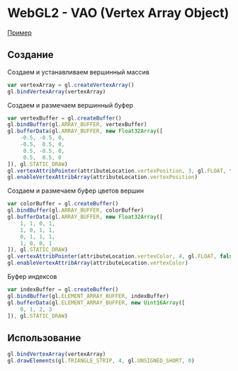 # WebGL2 - VAO (Vertex Array Object)

[Пример](https://mrgobus.github.io/webgl2_experiments/vao/)

## Создание

Создаем и устанавливаем вершинный массив

```javascript
var vertexArray = gl.createVertexArray()
gl.bindVertexArray(vertexArray)
```

Создаем и размечаем вершинный буфер

```javascript
var vertexBuffer = gl.createBuffer()
gl.bindBuffer(gl.ARRAY_BUFFER, vertexBuffer)
gl.bufferData(gl.ARRAY_BUFFER, new Float32Array([
    -0.5, -0.5, 0,
    -0.5,  0.5, 0,
     0.5, -0.5, 0,
     0.5,  0.5, 0
]), gl.STATIC_DRAW)
gl.vertexAttribPointer(attributeLocation.vertexPosition, 3, gl.FLOAT, false, 0, 0)
gl.enableVertexAttribArray(attributeLocation.vertexPosition)
```

Создаем и размечаем буфер цветов вершин

```javascript
var colorBuffer = gl.createBuffer()
gl.bindBuffer(gl.ARRAY_BUFFER, colorBuffer)
gl.bufferData(gl.ARRAY_BUFFER, new Float32Array([
    1, 1, 0, 1,
    1, 0, 1, 1,
    0, 1, 1, 1,
    1, 0, 0, 1
]), gl.STATIC_DRAW)
gl.vertexAttribPointer(attributeLocation.vertexColor, 4, gl.FLOAT, false, 0, 0)
gl.enableVertexAttribArray(attributeLocation.vertexColor)
```

Буфер индексов

```javascript
var indexBuffer = gl.createBuffer()
gl.bindBuffer(gl.ELEMENT_ARRAY_BUFFER, indexBuffer)
gl.bufferData(gl.ELEMENT_ARRAY_BUFFER, new Uint16Array([
    0, 1, 2, 3
]), gl.STATIC_DRAW)
```

## Использование

```javascript
gl.bindVertexArray(vertexArray)
gl.drawElements(gl.TRIANGLE_STRIP, 4, gl.UNSIGNED_SHORT, 0)
```
